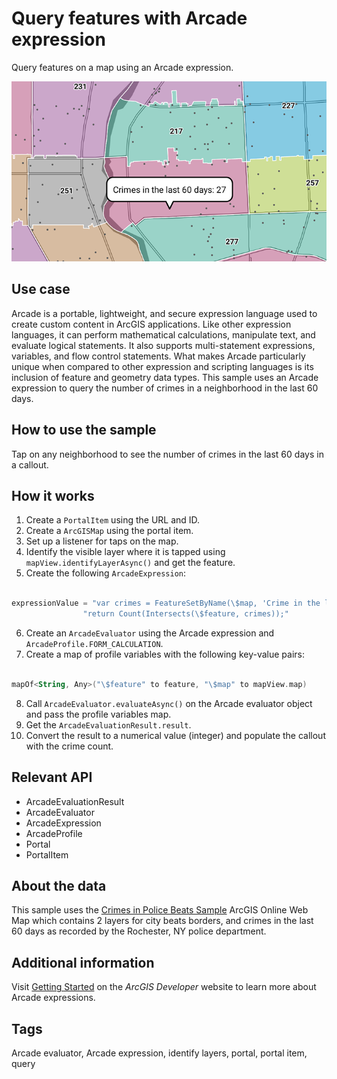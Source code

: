 # Query features with Arcade expression

Query features on a map using an Arcade expression.

![QueryFeaturesWithArcadeExpression](query-features-with-arcade-expression.png)

## Use case

Arcade is a portable, lightweight, and secure expression language used to create custom content in ArcGIS applications. Like other expression languages, it can perform mathematical calculations, manipulate text, and evaluate logical statements. It also supports multi-statement expressions, variables, and flow control statements. What makes Arcade particularly unique when compared to other expression and scripting languages is its inclusion of feature and geometry data types. This sample uses an Arcade expression to query the number of crimes in a neighborhood in the last 60 days.

## How to use the sample

Tap on any neighborhood to see the number of crimes in the last 60 days in a callout.

## How it works

1. Create a `PortalItem` using the URL and ID.
2. Create a `ArcGISMap` using the portal item.
3. Set up a listener for taps on the map.
4. Identify the visible layer where it is tapped using `mapView.identifyLayerAsync()` and get the feature.
5. Create the following `ArcadeExpression`:

```kotlin

expressionValue = "var crimes = FeatureSetByName(\$map, 'Crime in the last 60 days');\n"
                "return Count(Intersects(\$feature, crimes));"

```

6. Create an `ArcadeEvaluator` using the Arcade expression and `ArcadeProfile.FORM_CALCULATION`.
7. Create a map of profile variables with the following key-value pairs:

```kotlin

mapOf<String, Any>("\$feature" to feature, "\$map" to mapView.map)

```

8. Call `ArcadeEvaluator.evaluateAsync()` on the Arcade evaluator object and pass the profile variables map.
9. Get the `ArcadeEvaluationResult.result`.
10. Convert the result to a numerical value (integer) and populate the callout with the crime count.

## Relevant API

* ArcadeEvaluationResult
* ArcadeEvaluator
* ArcadeExpression
* ArcadeProfile
* Portal
* PortalItem

## About the data

This sample uses the [Crimes in Police Beats Sample](https://www.arcgis.com/home/item.html?id=539d93de54c7422f88f69bfac2aebf7d) ArcGIS Online Web Map which contains 2 layers for city beats borders, and crimes in the last 60 days as recorded by the Rochester, NY police department.

## Additional information

Visit [Getting Started](https://developers.arcgis.com/arcade/) on the *ArcGIS Developer* website to learn more about Arcade expressions.

## Tags

Arcade evaluator, Arcade expression, identify layers, portal, portal item, query

